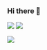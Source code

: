 ### Hi there 👋

<img src="https://img.shields.io/badge/Email-yeonnnee@gmail.com-blue"></a> 
<a href="https://yeonnnee.github.io/archive/">
  <img src="https://img.shields.io/badge/Archive-yeonnnee.github.io/archive-pink?link=https://yeonnnee.notion.site/yeonnnee-log-dev-730f450c515c453d9b7bad529d3bfd51/">
</a> 


<img src="https://github-readme-stats.vercel.app/api/top-langs/?username=yeonnnee&layout=compact"/>
